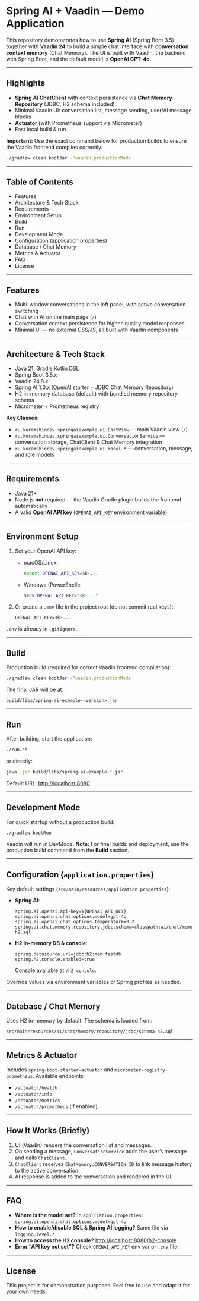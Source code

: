 # Spring AI + Vaadin — Demo Application

This repository demonstrates how to use **Spring AI** (Spring Boot 3.5) together with **Vaadin 24** to build a simple chat interface with **conversation context memory** (Chat Memory).
The UI is built with Vaadin, the backend with Spring Boot, and the default model is **OpenAI GPT-4o**.

---

## Highlights

* **Spring AI ChatClient** with context persistence via **Chat Memory Repository** (JDBC, H2 schema included)
* Minimal Vaadin UI: conversation list, message sending, user/AI message blocks
* **Actuator** (with Prometheus support via Micrometer)
* Fast local build & run

**Important:** Use the exact command below for production builds to ensure the Vaadin frontend compiles correctly:

```bash
./gradlew clean bootJar -Pvaadin.productionMode
```

---

## Table of Contents

* Features
* Architecture & Tech Stack
* Requirements
* Environment Setup
* Build
* Run
* Development Mode
* Configuration (application.properties)
* Database / Chat Memory
* Metrics & Actuator
* FAQ
* License

---

## Features

* Multi-window conversations in the left panel, with active conversation switching
* Chat with AI on the main page (`/`)
* Conversation context persistence for higher-quality model responses
* Minimal UI — no external CSS/JS, all built with Vaadin components

---

## Architecture & Tech Stack

* Java 21, Gradle Kotlin DSL
* Spring Boot 3.5.x
* Vaadin 24.8.x
* Spring AI 1.0.x (OpenAI starter + JDBC Chat Memory Repository)
* H2 in-memory database (default) with bundled memory repository schema
* Micrometer + Prometheus registry

**Key Classes:**

* `ru.kuramshindev.springaiexample.ui.ChatView` — main Vaadin view (`/`)
* `ru.kuramshindev.springaiexample.ui.ConversationService` — conversation storage, ChatClient & Chat Memory integration
* `ru.kuramshindev.springaiexample.ui.model.*` — conversation, message, and role models

---

## Requirements

* Java 21+
* Node.js **not** required — the Vaadin Gradle plugin builds the frontend automatically
* A valid **OpenAI API key** (`OPENAI_API_KEY` environment variable)

---

## Environment Setup

1. Set your OpenAI API key:

    * macOS/Linux:

      ```bash
      export OPENAI_API_KEY=sk-...
      ```
    * Windows (PowerShell):

      ```powershell
      $env:OPENAI_API_KEY="sk-..."
      ```

2. Or create a `.env` file in the project root (do not commit real keys):

   ```env
   OPENAI_API_KEY=sk-...
   ```

`.env` is already in `.gitignore`.

---

## Build

Production build (required for correct Vaadin frontend compilation):

```bash
./gradlew clean bootJar -Pvaadin.productionMode
```

The final JAR will be at:

```
build/libs/spring-ai-example-<version>.jar
```

---

## Run

After building, start the application:

```bash
./run.sh
```

or directly:

```bash
java -jar build/libs/spring-ai-example-*.jar
```

Default URL: [http://localhost:8080](http://localhost:8080)

---

## Development Mode

For quick startup without a production build:

```bash
./gradlew bootRun
```

Vaadin will run in DevMode.
**Note:** For final builds and deployment, use the production build command from the **Build** section.

---

## Configuration (`application.properties`)

Key default settings (`src/main/resources/application.properties`):

* **Spring AI**:

  ```properties
  spring.ai.openai.api-key=${OPENAI_API_KEY}
  spring.ai.openai.chat.options.model=gpt-4o
  spring.ai.openai.chat.options.temperature=0.2
  spring.ai.chat.memory.repository.jdbc.schema=classpath:ai/chat/memory/repository/jdbc/schema-h2.sql
  ```
* **H2 in-memory DB & console**:

  ```properties
  spring.datasource.url=jdbc:h2:mem:testdb
  spring.h2.console.enabled=true
  ```

  Console available at `/h2-console`.

Override values via environment variables or Spring profiles as needed.

---

## Database / Chat Memory

Uses H2 in-memory by default.
The schema is loaded from:

```
src/main/resources/ai/chat/memory/repository/jdbc/schema-h2.sql
```

---

## Metrics & Actuator

Includes `spring-boot-starter-actuator` and `micrometer-registry-prometheus`.
Available endpoints:

* `/actuator/health`
* `/actuator/info`
* `/actuator/metrics`
* `/actuator/prometheus` (if enabled)

---

## How It Works (Briefly)

1. UI (Vaadin) renders the conversation list and messages.
2. On sending a message, `ConversationService` adds the user’s message and calls `ChatClient`.
3. `ChatClient` receives `ChatMemory.CONVERSATION_ID` to link message history to the active conversation.
4. AI response is added to the conversation and rendered in the UI.

---

## FAQ

* **Where is the model set?** In `application.properties`:
  `spring.ai.openai.chat.options.model=gpt-4o`
* **How to enable/disable SQL & Spring AI logging?** Same file via `logging.level.*`
* **How to access the H2 console?** [http://localhost:8080/h2-console](http://localhost:8080/h2-console)
* **Error “API key not set”?** Check `OPENAI_API_KEY` env var or `.env` file.

---

## License

This project is for demonstration purposes.
Feel free to use and adapt it for your own needs.